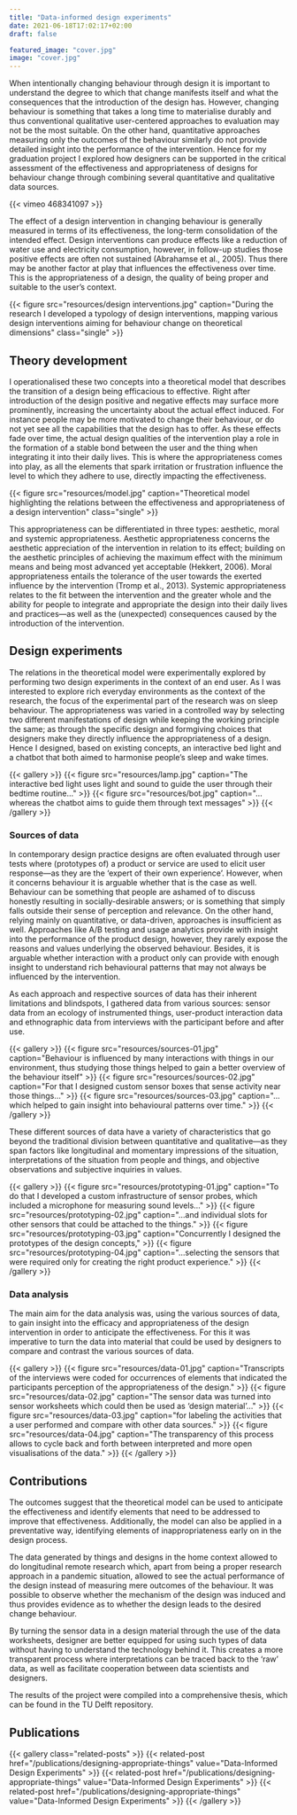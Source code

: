 ```yaml
---
title: "Data-informed design experiments"
date: 2021-06-18T17:02:17+02:00
draft: false

featured_image: "cover.jpg"
image: "cover.jpg"
---
```

When intentionally changing behaviour through design it is important to understand the degree to which that change manifests itself and what the consequences that the introduction of the design has. However, changing behaviour is something that takes a long time to materialise durably and thus conventional qualitative user-centered approaches to evaluation may not be the most suitable. On the other hand, quantitative approaches measuring only the outcomes of the behaviour similarly do not provide detailed insight into the performance of the intervention. Hence for my graduation project I explored how designers can be supported in the critical assessment of the effectiveness and appropriateness of designs for behaviour change through combining several quantitative and qualitative data sources.

{{< vimeo 468341097 >}}

The effect of a design intervention in changing behaviour is generally measured in terms of its effectiveness, the long-term consolidation of the intended effect. Design interventions can produce effects like a reduction of water use and electricity consumption, however, in follow-up studies those positive effects are often not sustained (Abrahamse et al., 2005). Thus there may be another factor at play that influences the effectiveness over time. This is the appropriateness of a design, the quality of being proper and suitable to the user’s context.

{{< figure src="resources/design interventions.jpg" caption="During the research I developed a typology of design interventions, mapping various design interventions aiming for behaviour change on theoretical dimensions" class="single" >}}

## Theory development
I operationalised these two concepts into a theoretical model that describes the transition of a design being efficacious to effective. Right after introduction of the design positive and negative effects may surface more prominently, increasing the uncertainty about the actual effect induced. For instance people may be more motivated to change their behaviour, or do not yet see all the capabilities that the design has to offer. As these effects fade over time, the actual design qualities of the intervention play a role in the formation of a stable bond between the user and the thing when integrating it into their daily lives. This is where the appropriateness comes into play, as all the elements that spark irritation or frustration influence the level to which they adhere to use, directly impacting the effectiveness.

{{< figure src="resources/model.jpg" caption="Theoretical model highlighting the relations between the effectiveness and appropriateness of a design intervention" class="single" >}}

This appropriateness can be differentiated in three types: aesthetic, moral and systemic appropriateness. Aesthetic appropriateness concerns the aesthetic appreciation of the intervention in relation to its effect; building on the aesthetic principles of achieving the maximum effect with the minimum means and being most advanced yet acceptable (Hekkert, 2006). Moral appropriateness entails the tolerance of the user towards the exerted influence by the intervention (Tromp et al., 2013). Systemic appropriateness relates to the fit between the intervention and the greater whole and the ability for people to integrate and appropriate the design into their daily lives and practices—as well as the (unexpected) consequences caused by the introduction of the intervention.

## Design experiments
The relations in the theoretical model were experimentally explored by performing two design experiments in the context of an end user. As I was interested to explore rich everyday environments as the context of the research, the focus of the experimental part of the research was on sleep behaviour. The appropriateness was varied in a controlled way by selecting two different manifestations of design while keeping the working principle the same; as through the specific design and formgiving choices that designers make they directly influence the appropriateness of a design. Hence I designed, based on existing concepts, an interactive bed light and a chatbot that both aimed to harmonise people’s sleep and wake times.

{{< gallery >}}
  {{< figure src="resources/lamp.jpg" caption="The interactive bed light uses light and sound to guide the user through their bedtime routine…" >}}
  {{< figure src="resources/bot.jpg" caption="…whereas the chatbot aims to guide them through text messages" >}}
{{< /gallery >}}

### Sources of data
In contemporary design practice designs are often evaluated through user tests where (prototypes of) a product or service are used to elicit user response—as they are the ‘expert of their own experience’. However, when it concerns behaviour it is arguable whether that is the case as well. Behaviour can be something that people are ashamed of to discuss honestly resulting in socially-desirable answers; or is something that simply falls outside their sense of perception and relevance. On the other hand, relying mainly on quantitative, or data-driven, approaches is insufficient as well. Approaches like A/B testing and usage analytics provide with insight into the performance of the product design, however, they rarely expose the reasons and values underlying the observed behaviour. Besides, it is arguable whether interaction with a product only can provide with enough insight to understand rich behavioural patterns that may not always be influenced by the intervention.

As each approach and respective sources of data has their inherent limitations and blindspots, I gathered data from various sources: sensor data from an ecology of instrumented things, user-product interaction data and ethnographic data from interviews with the participant before and after use.

{{< gallery >}}
  {{< figure src="resources/sources-01.jpg" caption="Behaviour is influenced by many interactions with things in our environment, thus studying those things helped to gain a better overview of the behaviour itself" >}}
  {{< figure src="resources/sources-02.jpg" caption="For that I designed custom sensor boxes that sense activity near those things…" >}}
  {{< figure src="resources/sources-03.jpg" caption="… which helped to gain insight into behavioural patterns over time." >}}
{{< /gallery >}}

These different sources of data have a variety of characteristics that go beyond the traditional division between quantitative and qualitative—as they span factors like longitudinal and momentary impressions of the situation, interpretations of the situation from people and things, and objective observations and subjective inquiries in values.

{{< gallery >}}
  {{< figure src="resources/prototyping-01.jpg" caption="To do that I developed a custom infrastructure of sensor probes, which included a microphone for measuring sound levels…" >}}
  {{< figure src="resources/prototyping-02.jpg" caption="…and individual slots for other sensors that could be attached to the things." >}}
  {{< figure src="resources/prototyping-03.jpg" caption="Concurrently I designed the prototypes of the design concepts," >}}
  {{< figure src="resources/prototyping-04.jpg" caption="…selecting the sensors that were required only for creating the right product experience." >}}
{{< /gallery >}}

### Data analysis
The main aim for the data analysis was, using the various sources of data, to gain insight into the efficacy and appropriateness of the design intervention in order to anticipate the effectiveness. For this it was imperative to turn the data into material that could be used by designers to compare and contrast the various sources of data.

{{< gallery >}}
  {{< figure src="resources/data-01.jpg" caption="Transcripts of the interviews were coded for occurrences of elements that indicated the participants perception of the appropriateness of the design." >}}
  {{< figure src="resources/data-02.jpg" caption="The sensor data was turned into sensor worksheets which could then be used as ‘design material’…" >}}
  {{< figure src="resources/data-03.jpg" caption="for labeling the activities that a user performed and compare with other data sources." >}}
  {{< figure src="resources/data-04.jpg" caption="The transparency of this process allows to cycle back and forth between interpreted and more open visualisations of the data." >}}
{{< /gallery >}}

## Contributions
The outcomes suggest that the theoretical model can be used to anticipate the effectiveness and identify elements that need to be addressed to improve that effectiveness. Additionally, the model can also be applied in a preventative way, identifying elements of inappropriateness early on in the design process.

The data generated by things and designs in the home context allowed to do longitudinal remote research which, apart from being a proper research approach in a pandemic situation, allowed to see the actual performance of the design instead of measuring mere outcomes of the behaviour. It was possible to observe whether the mechanism of the design was induced and thus provides evidence as to whether the design leads to the desired change behaviour.

By turning the sensor data in a design material through the use of the data worksheets, designer are better equipped for using such types of data without having to understand the technology behind it. This creates a more transparent process where interpretations can be traced back to the ‘raw’ data, as well as facilitate cooperation between data scientists and designers.

The results of the project were compiled into a comprehensive thesis, which can be found in the TU Delft repository.

## Publications
{{< gallery class="related-posts" >}}
  {{< related-post href="/publications/designing-appropriate-things" value="Data-Informed Design Experiments" >}}
  {{< related-post href="/publications/designing-appropriate-things" value="Data-Informed Design Experiments" >}}
  {{< related-post href="/publications/designing-appropriate-things" value="Data-Informed Design Experiments" >}}
{{< /gallery >}}
